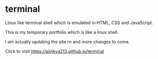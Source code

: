 # terminal
Linux like terminal shell which is emulated in HTML, CSS and JavaScript.

This is my temporary portfolio which is like a linux shell. 

I am actually updating the site rn and more changes to come. 

Click to visit https://ajinkya213.github.io/terminal